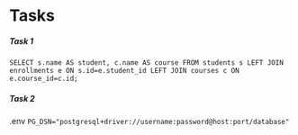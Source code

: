 # Tasks

##### Task 1

```SELECT s.name AS student, c.name AS course FROM students s LEFT JOIN enrollments e ON s.id=e.student_id LEFT JOIN courses c ON e.course_id=c.id;```

##### Task 2

.env
```PG_DSN="postgresql+driver://username:password@host:port/database"```